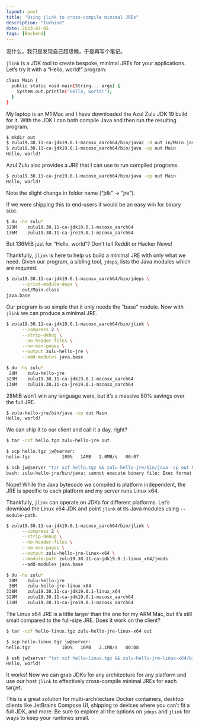 ```yaml
---
layout: post
title: "Using jlink to cross-compile minimal JREs"
description: "turbine"
date: 2023-07-05
tags: [Backend]
---
```


没什么，我只是发现自己超级懒，于是再写个笔记。

<!--more-->

`jlink` is a JDK tool to create bespoke, minimal JREs for your applications. Let’s try it with a “Hello, world!” program:

```bash
class Main {
  public static void main(String... args) {
    System.out.println("Hello, world!");
  }
}
```

My laptop is an M1 Mac and I have downloaded the Azul Zulu JDK 19 build for it. With the JDK I can both compile Java and then run the resulting program.

```bash
$ mkdir out
$ zulu19.30.11-ca-jdk19.0.1-macosx_aarch64/bin/javac -d out in/Main.java
$ zulu19.30.11-ca-jdk19.0.1-macosx_aarch64/bin/java -cp out Main
Hello, world!
```

Azul Zulu also provides a JRE that I can use to run compiled programs.

```bash
$ zulu19.30.11-ca-jre19.0.1-macosx_aarch64/bin/java -cp out Main
Hello, world!
```

Note the slight change in folder name (“jdk” → “jre”).

If we were shipping this to end-users it would be an easy win for binary size.

```bash
$ du -hs zulu*
329M    zulu19.30.11-ca-jdk19.0.1-macosx_aarch64
136M    zulu19.30.11-ca-jre19.0.1-macosx_aarch64
```

But 136MiB just for “Hello, world”? Don’t tell Reddit or Hacker News!

Thankfully, `jlink` is here to help us build a minimal JRE with only what we need. Given our program, a sibling tool, `jdeps`, lists the Java modules which are required.

```bash
$ zulu19.30.11-ca-jdk19.0.1-macosx_aarch64/bin/jdeps \
      --print-module-deps \
      out/Main.class
java.base
```

Our program is so simple that it only needs the “base” module. Now with `jlink` we can produce a minimal JRE.

```bash
$ zulu19.30.11-ca-jdk19.0.1-macosx_aarch64/bin/jlink \
      --compress 2 \
      --strip-debug \
      --no-header-files \
      --no-man-pages \
      --output zulu-hello-jre \
      --add-modules java.base

$ du -hs zulu*
 28M    zulu-hello-jre
329M    zulu19.30.11-ca-jdk19.0.1-macosx_aarch64
136M    zulu19.30.11-ca-jre19.0.1-macosx_aarch64
```

28MiB won’t win any language wars, but it’s a massive 80% savings over the full JRE.

```bash
$ zulu-hello-jre/bin/java -cp out Main
Hello, world!
```

We can ship it to our client and call it a day, right?

```bash
$ tar -czf hello.tgz zulu-hello-jre out

$ scp hello.tgz jw@server:
hello.tgz            100%   14MB   2.0MB/s   00:07

$ ssh jw@server "tar xzf hello.tgz && zulu-hello-jre/bin/java -cp out Main"
bash: zulu-hello-jre/bin/java: cannot execute binary file: Exec format error
```

Nope! While the Java bytecode we compiled is platform independent, the JRE is specific to each platform and my server runs Linux x64.

Thankfully, `jlink` can operate on JDKs for different platforms. Let’s download the Linux x64 JDK and point `jlink` at its Java modules using `--module-path`.

```bash
$ zulu19.30.11-ca-jdk19.0.1-macosx_aarch64/bin/jlink \
      --compress 2 \
      --strip-debug \
      --no-header-files \
      --no-man-pages \
      --output zulu-hello-jre-linux-x64 \
      --module-path zulu19.30.11-ca-jdk19.0.1-linux_x64/jmods
      --add-modules java.base

$ du -hs zulu*
 28M    zulu-hello-jre
 36M    zulu-hello-jre-linux-x64
338M    zulu19.30.11-ca-jdk19.0.1-linux_x64
329M    zulu19.30.11-ca-jdk19.0.1-macosx_aarch64
136M    zulu19.30.11-ca-jre19.0.1-macosx_aarch64
```

The Linux x64 JRE is a little larger than the one for my ARM Mac, but it’s still small compared to the full-size JRE. Does it work on the client?

```bash
$ tar -czf hello-linux.tgz zulu-hello-jre-linux-x64 out

$ scp hello-linux.tgz jw@server:
hello.tgz            100%   16MB   2.1MB/s   00:08

$ ssh jw@server "tar xzf hello-linux.tgz && zulu-hello-jre-linux-x64/bin/java -cp out Main"
Hello, world!
```

It works! Now we can grab JDKs for any architecture for any platform and use our host `jlink` to effectively cross-compile minimal JREs for each target.

This is a great solution for multi-architecture Docker containers, desktop clients like JetBrains Compose UI, shipping to devices where you can’t fit a full JDK, and more. Be sure to explore all the options on `jdeps` and `jlink` for ways to keep your runtimes small.
